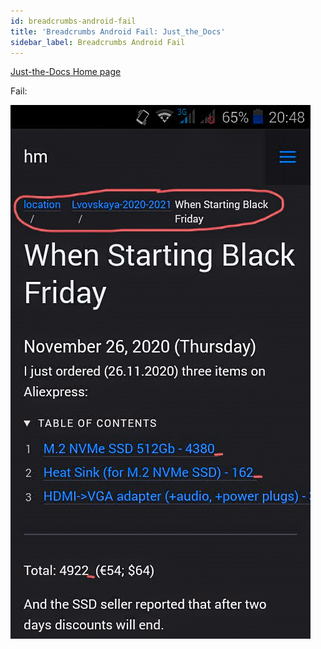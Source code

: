 ```yaml
---
id: breadcrumbs-android-fail
title: 'Breadcrumbs Android Fail: Just_the_Docs'
sidebar_label: Breadcrumbs Android Fail
---
```



[Just-the-Docs Home page](https://pmarsceill.github.io/just-the-docs/)

Fail:

[![breadcrumbs-android-fail](just-the-docs-android-breadcrumbs-fail-with-red.jpg)](just-the-docs-android-breadcrumbs-fail-with-red.jpg)


